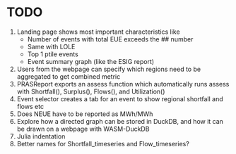 # TODO
1. Landing page shows most important characteristics like 
    - Number of events with total EUE exceeds the ## number
    - Same with LOLE
    - Top 1 ptile events
    - Event summary graph (like the ESIG report)
2. Users from the webpage can specify which regions need to be aggregated to get combined metric
3. PRASReport exports an assess function which automatically runs assess with Shortfall(), Surplus(), Flows(), and Utilization()
4. Event selector creates a tab for an event to show regional shortfall and flows etc
5. Does NEUE have to be reported as MWh/MWh
6. Explore how a directed graph can be stored in DuckDB, and how it can be drawn on a webpage with WASM-DuckDB
7. Julia indentation
8. Better names for Shortfall_timeseries and Flow_timeseries?